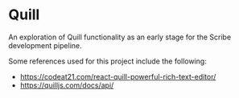# Quill

An exploration of Quill functionality as an early stage for the Scribe development pipeline.

Some references used for this project include the following:
- https://codeat21.com/react-quill-powerful-rich-text-editor/
- https://quilljs.com/docs/api/
